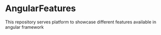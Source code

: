 # AngularFeatures
This repository serves platform to showcase different features available in angular framework
